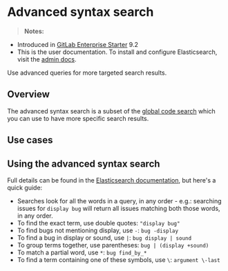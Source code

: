 # Advanced syntax search

>**Notes:**
- Introduced in [GitLab Enterprise Starter][ee] 9.2
- This is the user documentation. To install and configure Elasticsearch,
  visit the [admin docs](../../integration/elasticsearch.md).

Use advanced queries for more targeted search results.

## Overview

The advanced syntax search is a subset of the [global code search](global_code_search.md)
which you can use to have more specific search results.

## Use cases


## Using the advanced syntax search

Full details can be found in the [Elasticsearch documentation][elastic], but
here's a quick guide:

* Searches look for all the words in a query, in any order - e.g.: searching
  issues for `display bug` will return all issues matching both those words, in any order.
* To find the exact term, use double quotes: `"display bug"`
* To find bugs not mentioning display, use `-`: `bug -display`
* To find a bug in display or sound, use `|`: `bug display | sound`
* To group terms together, use parentheses: `bug | (display +sound)`
* To match a partial word, use `*`: `bug find_by_*`
* To find a term containing one of these symbols, use `\`: `argument \-last`

[ee]: https://about.gitlab.com/gitlab-ee/
[elastic]: https://www.elastic.co/guide/en/elasticsearch/reference/5.3/query-dsl-simple-query-string-query.html#_simple_query_string_syntax
